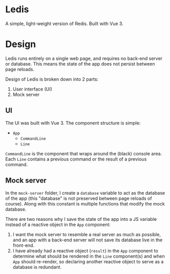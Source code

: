 # Ledis

A simple, light-weight version of Redis. Built with Vue 3.

# Design

Ledis runs entirely on a single web page, and requires no back-end server or database. This means the state of the app does not persist between page reloads.

Design of Ledis is broken down into 2 parts:

1. User interface (UI)
2. Mock server

## UI

The UI was built with Vue 3. The component structure is simple:

-   `App`
    -   `CommandLine`
    -   `Line`

`CommandLine` is the component that wraps around the (black) console area. Each `Line` contains a previous command or the result of a previous command.

## Mock server

In the `mock-server` folder, I create a `database` variable to act as the database of the app (this "database" is not preserved between page reloads of course). Along with this constant is multiple functions that modify the mock database.

There are two reasons why I save the state of the app into a JS variable instead of a reactive object in the `App` component:

1. I want the mock server to resemble a real server as much as possible, and an app with a back-end server will not save its database live in the front-end.
2. I have already had a reactive object (`result`) in the `App` component to determine what should be rendered in the `Line` component(s) and when `App` should re-render, so declaring another reactive object to serve as a database is redundant.
